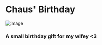 # Chaus' Birthday

![image](https://user-images.githubusercontent.com/104410750/213903404-343d6451-9ec6-4077-85e7-7f3e0b0eb210.png)

### A small birthday gift for my wifey <3

